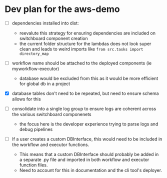 # Dev plan for the aws-demo

 - [ ] dependencies installed into dist:
    - reevalute this strategy for ensuring dependencies are included on switchboard component creation
    - the current folder structure for the lambdas does not look super clean and leads to weird imports like `from src.tasks import directory_map`

 - [ ] workflow name should be attached to the deployed components (ie myworkflow-executor)
    - database would be excluded from this as it would be more efficient for global db in a project

 - [x] database tables don't need to be repeated, but need to ensure schema allows for this

 - [ ] consolidate into a single log group to ensure logs are coherent across the various switchboard componenets
    - the focus here is the developer experience trying to parse logs and debug pipelines

 - [ ] If a user creates a custom DBInterface, this would need to be included in the workflow and executor functions.
    - This means that a custom DBInterface should probably be added in a separate .py file and imported in both workflow and executor function files.
    - Need to account for this in documentation and the cli tool's deployer.

